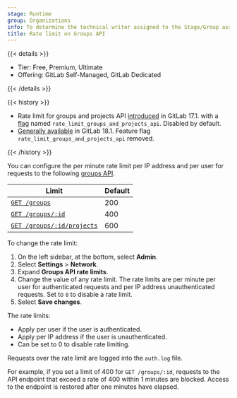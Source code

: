 ```yaml
---
stage: Runtime
group: Organizations
info: To determine the technical writer assigned to the Stage/Group associated with this page, see https://handbook.gitlab.com/handbook/product/ux/technical-writing/#assignments
title: Rate limit on Groups API
---
```


{{< details >}}

- Tier: Free, Premium, Ultimate
- Offering: GitLab Self-Managed, GitLab Dedicated

{{< /details >}}

{{< history >}}

- Rate limit for groups and projects API [introduced](https://gitlab.com/gitlab-org/gitlab/-/merge_requests/152733) in GitLab 17.1. with a [flag](../feature_flags/_index.md) named `rate_limit_groups_and_projects_api`. Disabled by default.
- [Generally available](https://gitlab.com/gitlab-org/gitlab/-/issues/461316) in GitLab 18.1. Feature flag `rate_limit_groups_and_projects_api` removed.

{{< /history >}}

You can configure the per minute rate limit per IP address and per user for requests to the following [groups API](../../api/groups.md).

| Limit                                                           | Default |
|-----------------------------------------------------------------|---------|
| [`GET /groups`](../../api/groups.md#list-groups)                | 200     |
| [`GET /groups/:id`](../../api/groups.md#get-a-single-group)     | 400     |
| [`GET /groups/:id/projects`](../../api/groups.md#list-projects) | 600     |

To change the rate limit:

1. On the left sidebar, at the bottom, select **Admin**.
1. Select **Settings** > **Network**.
1. Expand **Groups API rate limits**.
1. Change the value of any rate limit. The rate limits are per minute per user for authenticated requests and per IP address unauthenticated requests.
   Set to `0` to disable a rate limit.
1. Select **Save changes**.

The rate limits:

- Apply per user if the user is authenticated.
- Apply per IP address if the user is unauthenticated.
- Can be set to 0 to disable rate limiting.

Requests over the rate limit are logged into the `auth.log` file.

For example, if you set a limit of 400 for `GET /groups/:id`, requests to the API endpoint that
exceed a rate of 400 within 1 minutes are blocked. Access to the endpoint is restored after one minutes have elapsed.
